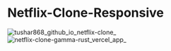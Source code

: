 
# Netflix-Clone-Responsive





![tushar868_github_io_netflix-clone_](https://user-images.githubusercontent.com/65663535/223062962-f7ca4bef-49d1-4caf-8e03-42b0ba48760a.png) ![netflix-clone-gamma-rust_vercel_app_](https://user-images.githubusercontent.com/65663535/223068798-b0e8a542-45d8-424d-91d8-e457af899dbd.png)
